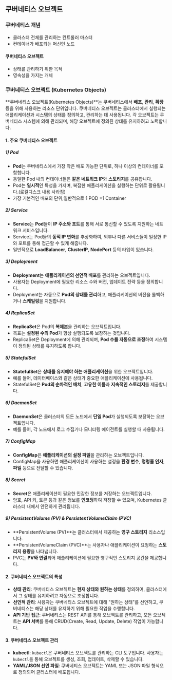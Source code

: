 ## 쿠버네티스 오브젝트

### 쿠버네티스 개념
* 클러스터 전체를 관리하는 컨트롤러 마스터
* 컨테이너가 배포되는 머신인 노드

#### 쿠버네티스 오브젝트
* 상태를 관리하기 위한 목적
* 영속성을 가지는 개체 

### 쿠버네티스 오브젝트 (Kubernetes Objects)

**쿠버네티스 오브젝트(Kubernetes Objects)**는 쿠버네티스에서 **배포**, **관리**, **확장** 등을 위해 사용하는 리소스 단위입니다. 
쿠버네티스 오브젝트는 클러스터에서 실행되는 애플리케이션과 시스템의 상태를 정의하고, 관리하는 데 사용됩니다. 각 오브젝트는 쿠버네티스 시스템에 의해 관리되며, 해당 오브젝트에 정의된 상태를 유지하려고 노력합니다.

#### 1. 주요 쿠버네티스 오브젝트

##### 1) **Pod**
- **Pod**는 쿠버네티스에서 가장 작은 배포 가능한 단위로, 하나 이상의 컨테이너를 포함합니다.
- 동일한 Pod 내의 컨테이너들은 **같은 네트워크 IP**와 **스토리지**를 공유합니다.
- Pod는 **일시적**인 특성을 가지며, 복잡한 애플리케이션을 실행하는 단위로 활용됩니다.(로컬디스크 내용 사라짐)
- 가장 기본적인  배포의 단위,일반적으로 1 POD =1 Container


##### 2) **Service**
- **Service**는 **Pod**들이 **IP 주소와 포트**를 통해 서로 통신할 수 있도록 지원하는 네트워크 서비스입니다.
- Service는 Pod들의 **동적 IP 변화**를 추상화하여, 외부나 다른 서비스들이 일정한 IP와 포트를 통해 접근할 수 있게 해줍니다.
- 일반적으로 **LoadBalancer**, **ClusterIP**, **NodePort** 등의 타입이 있습니다.

##### 3) **Deployment**
- **Deployment**는 **애플리케이션의 선언적 배포**를 관리하는 오브젝트입니다.
- 사용자는 Deployment에 필요한 리소스 수와 버전, 업데이트 전략 등을 정의합니다.
- Deployment는 자동으로 **Pod의 상태를 관리**하고, 애플리케이션의 버전을 롤백하거나 **스케일링**을 지원합니다.

##### 4) **ReplicaSet**
- **ReplicaSet**은 Pod의 **복제본**을 관리하는 오브젝트입니다.
- 목표는 **설정된 수의 Pod**가 항상 실행되도록 보장하는 것입니다.
- ReplicaSet은 Deployment에 의해 관리되며, **Pod 수를 자동으로 조정**하여 시스템이 정의된 상태를 유지하도록 합니다.

##### 5) **StatefulSet**
- **StatefulSet**은 **상태를 유지해야 하는 애플리케이션**을 위한 오브젝트입니다.
- 예를 들어, 데이터베이스와 같은 상태가 중요한 애플리케이션에 사용됩니다.
- StatefulSet은 **Pod의 순차적인 배치**, **고유한 이름**과 **지속적인 스토리지**를 제공합니다.

##### 6) **DaemonSet**
- **DaemonSet**은 클러스터의 모든 노드에서 **단일 Pod**가 실행되도록 보장하는 오브젝트입니다.
- 예를 들어, 각 노드에서 로그 수집기나 모니터링 에이전트를 실행할 때 사용됩니다.

##### 7) **ConfigMap**
- **ConfigMap**은 **애플리케이션의 설정 파일**을 관리하는 오브젝트입니다.
- ConfigMap을 사용하면 애플리케이션이 사용하는 설정을 **환경 변수**, **명령줄 인자**, **파일** 등으로 전달할 수 있습니다.

##### 8) **Secret**
- **Secret**은 애플리케이션이 필요한 민감한 정보를 저장하는 오브젝트입니다.
- 암호, API 키, 토큰 등과 같은 정보를 **인코딩**하여 저장할 수 있으며, Kubernetes 클러스터 내에서 안전하게 관리됩니다.

##### 9) **PersistentVolume (PV) & PersistentVolumeClaim (PVC)**
- **PersistentVolume (PV)**는 클러스터에서 제공하는 **영구 스토리지** 리소스입니다.
- **PersistentVolumeClaim (PVC)**는 사용자나 애플리케이션이 요청하는 **스토리지 용량**을 나타냅니다.
- PVC는 **PV와 연결**되어 애플리케이션에 필요한 영구적인 스토리지 공간을 제공합니다.

#### 2. 쿠버네티스 오브젝트의 특성

- **상태 관리**: 쿠버네티스 오브젝트는 **현재 상태와 원하는 상태**를 정의하여, 클러스터에서 그 상태를 유지하려고 자동으로 조정합니다.
- **선언적 관리**: 사용자는 쿠버네티스 오브젝트에 대해 "원하는 상태"를 선언하고, 쿠버네티스는 해당 상태를 유지하기 위해 필요한 작업을 수행합니다.
- **API 기반 접근**: 쿠버네티스는 REST API를 통해 오브젝트를 관리하고, 모든 오브젝트는 **API 서버**를 통해 CRUD(Create, Read, Update, Delete) 작업이 가능합니다.

#### 3. 쿠버네티스 오브젝트 관리

- **kubectl**: `kubectl`은 쿠버네티스 오브젝트를 관리하는 CLI 도구입니다. 사용자는 `kubectl`을 통해 오브젝트를 생성, 조회, 업데이트, 삭제할 수 있습니다.
- **YAML/JSON 선언 파일**: 쿠버네티스 오브젝트는 YAML 또는 JSON 파일 형식으로 정의되어 클러스터에 배포됩니다.
 


